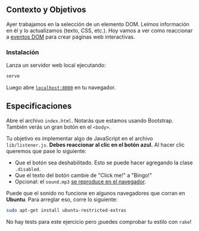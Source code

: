 ## Contexto y Objetivos

Ayer trabajamos en la selección de un elemento DOM. Leímos información en él y lo actualizamos (texto, CSS, etc.). Hoy vamos a ver como reaccionar a [eventos DOM](https://developer.mozilla.org/en-US/docs/Web/Events) para crear páginas web interactivas.

### Instalación

Lanza un servidor web local ejecutando:

```bash
serve
```

Luego abre [`localhost:8000`](http://localhost:8000) en tu navegador.

## Especificaciones

Abre el archivo `index.html`. Notarás que estamos usando Bootstrap. También verás un gran botón en el `<body>`.

Tu objetivo es implementar algo de JavaScript en el archivo `lib/listener.js`. **Debes reaccionar al clic en el botón azul.** Al hacer clic queremos que pase lo siguiente:

- Que el botón sea deshabilitado. Esto se puede hacer agregando la clase `.disabled`.
- Que el texto del botón cambie de "Click me!" a "Bingo!"
- Opcional: el `sound.mp3` [se reproduce en el navegador](https://stackoverflow.com/questions/9419263/playing-audio-with-javascript).

Puede que el sonido no funcione en algunos navegadores que corran en **Ubuntu**. Para arreglar eso, corre lo siguiente:

```bash
sudo apt-get install ubuntu-restricted-extras
```

No hay tests para este ejercicio pero ¡puedes comprobar tu estilo con `rake`!
